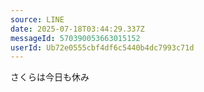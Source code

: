 ```yaml
---
source: LINE
date: 2025-07-18T03:44:29.337Z
messageId: 570390053663015152
userId: Ub72e0555cbf4df6c5440b4dc7993c71d
---
```


さくらは今日も休み